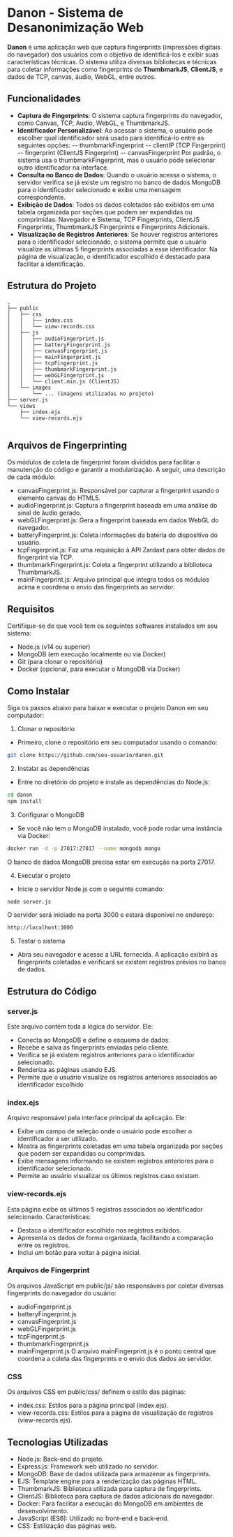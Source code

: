 # Danon - Sistema de Desanonimização Web

**Danon** é uma aplicação web que captura fingerprints (impressões digitais do navegador) dos usuários com o objetivo de identificá-los e exibir suas características técnicas. O sistema utiliza diversas bibliotecas e técnicas para coletar informações como fingerprints do **ThumbmarkJS**, **ClientJS**, e dados de TCP, canvas, áudio, WebGL, entre outros.

## Funcionalidades

- **Captura de Fingerprints**: O sistema captura fingerprints do navegador, como Canvas, TCP, Audio, WebGL, e ThumbmarkJS.
- **Identificador Personalizável**: Ao acessar o sistema, o usuário pode escolher qual identificador será usado para identificá-lo entre as seguintes opções:
-- thumbmarkFingerprint
-- clientIP (TCP Fingerprint)
-- fingerprint (ClientJS Fingerprint)
-- canvasFingerprint
Por padrão, o sistema usa o thumbmarkFingerprint, mas o usuário pode selecionar outro identificador na interface.
- **Consulta no Banco de Dados**: Quando o usuário acessa o sistema, o servidor verifica se já existe um registro no banco de dados MongoDB para o identificador selecionado e exibe uma mensagem correspondente.
- **Exibição de Dados**: Todos os dados coletados são exibidos em uma tabela organizada por seções que podem ser expandidas ou comprimidas: Navegador e Sistema, TCP Fingerprints, ClientJS Fingerprints, ThumbmarkJS Fingerprints e Fingerprints Adicionais.
- **Visualização de Registros Anteriores**: Se houver registros anteriores para o identificador selecionado, o sistema permite que o usuário visualize as últimas 5 fingerprints associadas a esse identificador. Na página de visualização, o identificador escolhido é destacado para facilitar a identificação.

## Estrutura do Projeto

```plaintext
.
├── public
│   ├── css
│   │   ├── index.css
│   │   └── view-records.css
│   ├── js
│   │   ├── audioFingerprint.js
│   │   ├── batteryFingerprint.js
│   │   ├── canvasFingerprint.js
│   │   ├── mainFingerprint.js
│   │   ├── tcpFingerprint.js
│   │   ├── thumbmarkFingerprint.js
│   │   ├── webGLFingerprint.js
│   │   └── client.min.js (ClientJS)
│   └── images
│       └── ... (imagens utilizadas no projeto)
├── server.js
└── views
    ├── index.ejs
    └── view-records.ejs


```
## Arquivos de Fingerprinting
Os módulos de coleta de fingerprint foram divididos para facilitar a manutenção do código e garantir a modularização. A seguir, uma descrição de cada módulo:

- canvasFingerprint.js: Responsável por capturar a fingerprint usando o elemento canvas do HTML5.
- audioFingerprint.js: Captura a fingerprint baseada em uma análise do sinal de áudio gerado.
- webGLFingerprint.js: Gera a fingerprint baseada em dados WebGL do navegador.
- batteryFingerprint.js: Coleta informações da bateria do dispositivo do usuário.
- tcpFingerprint.js: Faz uma requisição à API Zardaxt para obter dados de fingerprint via TCP.
- thumbmarkFingerprint.js: Coleta a fingerprint utilizando a biblioteca ThumbmarkJS.
- mainFingerprint.js: Arquivo principal que integra todos os módulos acima e coordena o envio das fingerprints ao servidor.

## Requisitos
Certifique-se de que você tem os seguintes softwares instalados em seu sistema:

- Node.js (v14 ou superior)
- MongoDB (em execução localmente ou via Docker)
- Git (para clonar o repositório)
- Docker (opcional, para executar o MongoDB via Docker)

## Como Instalar
Siga os passos abaixo para baixar e executar o projeto Danon em seu computador:

1. Clonar o repositório
- Primeiro, clone o repositório em seu computador usando o comando:
```bash
git clone https://github.com/seu-usuario/danon.git
```
2. Instalar as dependências
- Entre no diretório do projeto e instale as dependências do Node.js:
```bash
cd danon
npm install
```
3. Configurar o MongoDB

- Se você não tem o MongoDB instalado, você pode rodar uma instância via Docker:
```bash
docker run -d -p 27017:27017 --name mongodb mongo
```
O banco de dados MongoDB precisa estar em execução na porta 27017.

4. Executar o projeto
- Inicie o servidor Node.js com o seguinte comando:
```bash
node server.js
```
O servidor será iniciado na porta 3000 e estará disponível no endereço:
```bash
http://localhost:3000
```
5. Testar o sistema
- Abra seu navegador e acesse a URL fornecida. A aplicação exibirá as fingerprints coletadas e verificará se existem registros prévios no banco de dados.


## Estrutura do Código

### server.js
Este arquivo contém toda a lógica do servidor. Ele:

- Conecta ao MongoDB e define o esquema de dados.
- Recebe e salva as fingerprints enviadas pelo cliente.
- Verifica se já existem registros anteriores para o identificador selecionado.
- Renderiza as páginas usando EJS.
- Permite que o usuário visualize os registros anteriores associados ao identificador escolhido

### index.ejs
Arquivo responsável pela interface principal da aplicação. Ele:

- Exibe um campo de seleção onde o usuário pode escolher o identificador a ser utilizado.
- Mostra as fingerprints coletadas em uma tabela organizada por seções que podem ser expandidas ou comprimidas.
- Exibe mensagens informando se existem registros anteriores para o identificador selecionado.
- Permite ao usuário visualizar os últimos registros caso existam.

### view-records.ejs
Esta página exibe os últimos 5 registros associados ao identificador selecionado. Características:

- Destaca o identificador escolhido nos registros exibidos.
- Apresenta os dados de forma organizada, facilitando a comparação entre os registros.
- Inclui um botão para voltar à página inicial.

### Arquivos de Fingerprint
Os arquivos JavaScript em public/js/ são responsáveis por coletar diversas fingerprints do navegador do usuário:

- audioFingerprint.js
- batteryFingerprint.js
- canvasFingerprint.js
- webGLFingerprint.js
- tcpFingerprint.js
- thumbmarkFingerprint.js
- mainFingerprint.js
O arquivo mainFingerprint.js é o ponto central que coordena a coleta das fingerprints e o envio dos dados ao servidor.

### CSS
Os arquivos CSS em public/css/ definem o estilo das páginas:

- index.css: Estilos para a página principal (index.ejs).
- view-records.css: Estilos para a página de visualização de registros (view-records.ejs).

## Tecnologias Utilizadas
- Node.js: Back-end do projeto.
- Express.js: Framework web utilizado no servidor.
- MongoDB: Base de dados utilizada para armazenar as fingerprints.
- EJS: Template engine para a renderização das páginas HTML.
- ThumbmarkJS: Biblioteca utilizada para captura de fingerprints.
- ClientJS: Biblioteca para captura de dados adicionais do navegador.
- Docker: Para facilitar a execução do MongoDB em ambientes de desenvolvimento.
- JavaScript (ES6): Utilizado no front-end e back-end.
- CSS: Estilização das páginas web.

